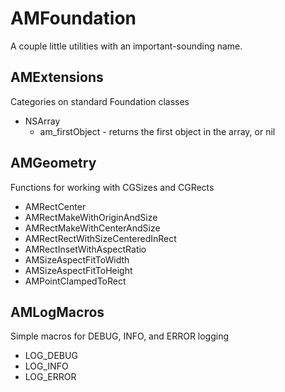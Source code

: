 # AMFoundation

A couple little utilities with an important-sounding name.

## AMExtensions

Categories on standard Foundation classes

 * NSArray
   * am_firstObject - returns the first object in the array, or nil

## AMGeometry

Functions for working with CGSizes and CGRects

 * AMRectCenter
 * AMRectMakeWithOriginAndSize
 * AMRectMakeWithCenterAndSize
 * AMRectRectWithSizeCenteredInRect
 * AMRectInsetWithAspectRatio
 * AMSizeAspectFitToWidth
 * AMSizeAspectFitToHeight
 * AMPointClampedToRect

## AMLogMacros

Simple macros for DEBUG, INFO, and ERROR logging

 * LOG_DEBUG
 * LOG_INFO
 * LOG_ERROR
